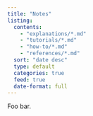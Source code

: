 ```yaml
---
title: "Notes"
listing:
  contents:
    - "explanations/*.md"
    - "tutorials/*.md"
    - "how-to/*.md"
    - "references/*.md"
  sort: "date desc"
  type: default
  categories: true
  feed: true
  date-format: full
---
```


Foo bar.
